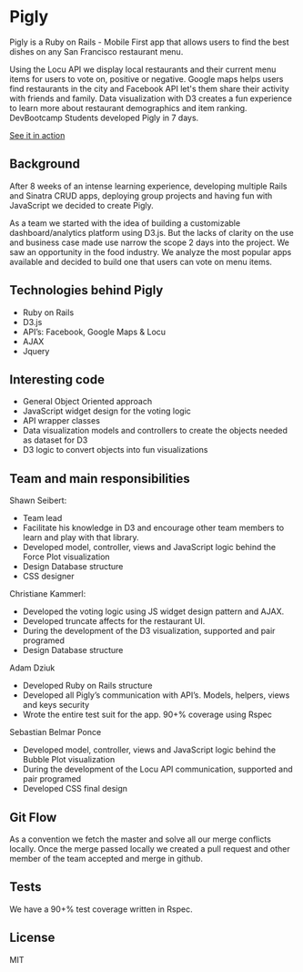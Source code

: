 # Pigly
Pigly is a Ruby on Rails - Mobile First app that allows users to find the best dishes on any San Francisco restaurant menu.

 Using the Locu API we display local restaurants and their current menu items for    users to vote on, positive or negative.
Google maps helps users find restaurants in the city and Facebook API let's them share their activity with friends and family.
Data visualization with D3 creates a fun experience to learn more about restaurant demographics and item ranking.
DevBootcamp Students developed Pigly in 7 days.

[See it in action](http://pigly-app.herokuapp.com/)


## Background

After 8 weeks of an intense learning experience, developing multiple Rails and Sinatra CRUD apps, deploying group projects and having fun with JavaScript we decided to create Pigly.

As a team we started with the idea of building a customizable dashboard/analytics platform using D3.js. But the lacks of clarity on the use and business case made use narrow the scope 2 days into the project.
We saw an opportunity in the food industry. We analyze the most popular apps available and decided to build one that users can vote on menu items.


## Technologies behind Pigly

* Ruby on Rails
* D3.js
* API’s: Facebook, Google Maps & Locu
* AJAX
* Jquery


## Interesting code

* General Object Oriented approach 
* JavaScript widget design for the voting logic
* API wrapper classes
* Data visualization models and controllers to create the objects needed as dataset for D3
* D3 logic to convert objects into fun visualizations


## Team and main responsibilities

Shawn Seibert:
* Team lead
* Facilitate his knowledge in D3 and encourage other team members to learn and play with that library.
* Developed model, controller, views and JavaScript logic behind the Force Plot visualization
* Design Database structure
* CSS designer

Christiane Kammerl:
* Developed the voting logic using JS widget design pattern and AJAX.
* Developed truncate affects for the restaurant UI.
* During the development of the D3 visualization, supported and pair programed
* Design Database structure

Adam Dziuk
* Developed Ruby on Rails structure
* Developed all Pigly’s communication with API’s. Models, helpers, views and keys security
* Wrote the entire test suit for the app. 90+% coverage using Rspec

Sebastian Belmar Ponce
* Developed model, controller, views and JavaScript logic behind the Bubble Plot visualization
* During the development of the Locu API communication, supported and pair programed
* Developed CSS final design


## Git Flow

As a convention we fetch the master and solve all our merge conflicts locally. Once the merge passed locally we created a pull request and other member of the team accepted and merge in github. 


## Tests

We have a 90+% test coverage written in Rspec.


## License

MIT
